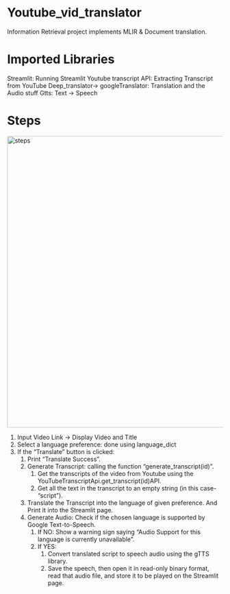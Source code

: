 # Youtube_vid_translator
Information Retrieval project implements MLIR & Document translation. 

# Imported Libraries
Streamlit: Running Streamlit
Youtube transcript API:  Extracting Transcript from YouTube
Deep_translator-> googleTranslator: Translation and the Audio stuff
Gtts: Text -> Speech

# Steps
<img width="680" alt="steps" src="https://user-images.githubusercontent.com/63464854/179364440-c39b5449-9a97-4247-b557-082da70c0581.png">

1. Input Video Link -> Display Video and Title
2. Select a language preference: done using language_dict 
3. If the “Translate” button is clicked: 
      1. Print “Translate Success”. 
      2. Generate Transcript: calling the function “generate_transcript(id)”.
            1. Get the transcripts of the video from Youtube using the YouTubeTranscriptApi.get_transcript(id)API. 
            2. Get all the text in the transcript to an empty string (in this case- “script”).
      3. Translate the Transcript into the language of given preference. And Print it into the Streamlit page.
      4. Generate Audio: Check if the chosen language is supported by Google Text-to-Speech.  
            1. If NO: Show a warning sign saying “Audio Support for this language is currently unavailable”.
            2. If YES:
                  1. Convert translated script to speech audio using the gTTS library.  
                  2. Save the speech, then open it in read-only binary format, read that audio file, and store it to be played on the Streamlit page. 

